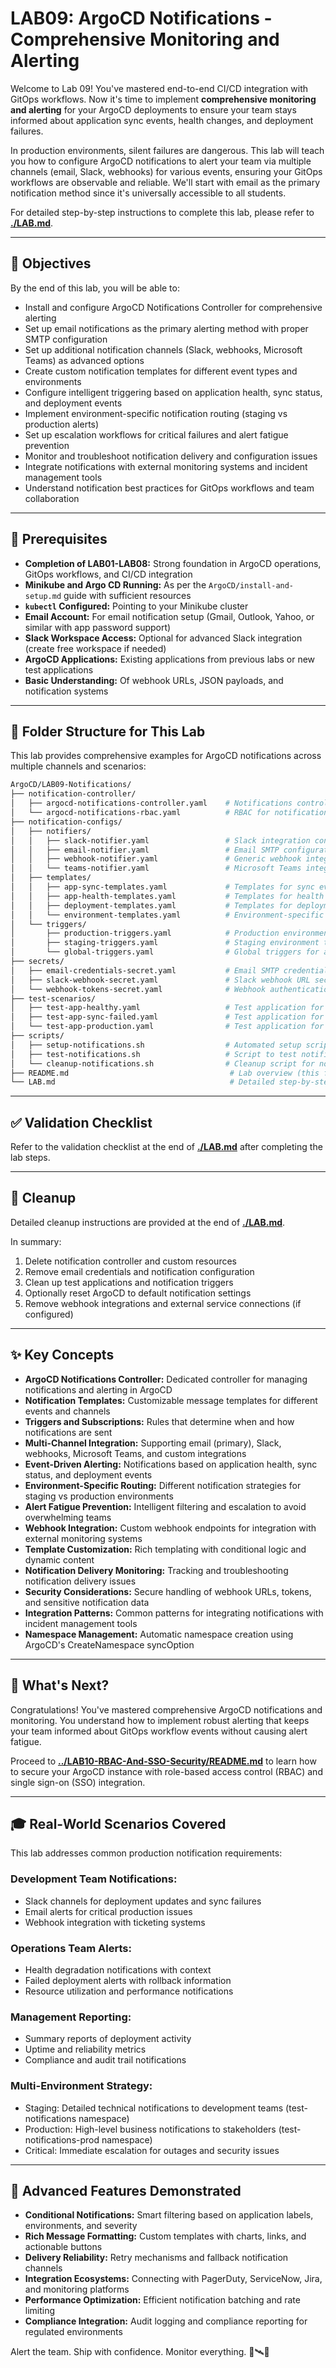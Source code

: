 # LAB09: ArgoCD Notifications - Comprehensive Monitoring and Alerting

Welcome to Lab 09! You've mastered end-to-end CI/CD integration with GitOps workflows. Now it's time to implement **comprehensive monitoring and alerting** for your ArgoCD deployments to ensure your team stays informed about application sync events, health changes, and deployment failures.

In production environments, silent failures are dangerous. This lab will teach you how to configure ArgoCD notifications to alert your team via multiple channels (email, Slack, webhooks) for various events, ensuring your GitOps workflows are observable and reliable. We'll start with email as the primary notification method since it's universally accessible to all students.

For detailed step-by-step instructions to complete this lab, please refer to **[./LAB.md](./LAB.md)**.

---

## 🎯 Objectives

By the end of this lab, you will be able to:
- Install and configure ArgoCD Notifications Controller for comprehensive alerting
- Set up email notifications as the primary alerting method with proper SMTP configuration
- Set up additional notification channels (Slack, webhooks, Microsoft Teams) as advanced options
- Create custom notification templates for different event types and environments
- Configure intelligent triggering based on application health, sync status, and deployment events
- Implement environment-specific notification routing (staging vs production alerts)
- Set up escalation workflows for critical failures and alert fatigue prevention
- Monitor and troubleshoot notification delivery and configuration issues
- Integrate notifications with external monitoring systems and incident management tools
- Understand notification best practices for GitOps workflows and team collaboration

---

## 🧰 Prerequisites

- **Completion of LAB01-LAB08:** Strong foundation in ArgoCD operations, GitOps workflows, and CI/CD integration
- **Minikube and Argo CD Running:** As per the `ArgoCD/install-and-setup.md` guide with sufficient resources
- **`kubectl` Configured:** Pointing to your Minikube cluster
- **Email Account:** For email notification setup (Gmail, Outlook, Yahoo, or similar with app password support)
- **Slack Workspace Access:** Optional for advanced Slack integration (create free workspace if needed)
- **ArgoCD Applications:** Existing applications from previous labs or new test applications
- **Basic Understanding:** Of webhook URLs, JSON payloads, and notification systems

---

## 📂 Folder Structure for This Lab

This lab provides comprehensive examples for ArgoCD notifications across multiple channels and scenarios:

```bash
ArgoCD/LAB09-Notifications/
├── notification-controller/
│   ├── argocd-notifications-controller.yaml    # Notifications controller deployment
│   └── argocd-notifications-rbac.yaml          # RBAC for notifications controller
├── notification-configs/
│   ├── notifiers/
│   │   ├── slack-notifier.yaml                 # Slack integration configuration
│   │   ├── email-notifier.yaml                 # Email SMTP configuration
│   │   ├── webhook-notifier.yaml               # Generic webhook integration
│   │   └── teams-notifier.yaml                 # Microsoft Teams integration
│   ├── templates/
│   │   ├── app-sync-templates.yaml             # Templates for sync events
│   │   ├── app-health-templates.yaml           # Templates for health events
│   │   ├── deployment-templates.yaml           # Templates for deployment events
│   │   └── environment-templates.yaml          # Environment-specific templates
│   └── triggers/
│       ├── production-triggers.yaml            # Production environment triggers
│       ├── staging-triggers.yaml               # Staging environment triggers
│       └── global-triggers.yaml                # Global triggers for all apps
├── secrets/
│   ├── email-credentials-secret.yaml           # Email SMTP credentials (primary method)
│   ├── slack-webhook-secret.yaml               # Slack webhook URL secret (optional)
│   └── webhook-tokens-secret.yaml              # Webhook authentication tokens
├── test-scenarios/
│   ├── test-app-healthy.yaml                   # Test application for health events (deploys to test-notifications namespace)
│   ├── test-app-sync-failed.yaml               # Test application for sync failures (deploys to test-notifications-fail namespace)
│   └── test-app-production.yaml                # Test application for production alerts (deploys to test-notifications-prod namespace)
├── scripts/
│   ├── setup-notifications.sh                  # Automated setup script
│   ├── test-notifications.sh                   # Script to test notification delivery
│   └── cleanup-notifications.sh                # Cleanup script for notifications
├── README.md                                    # Lab overview (this file)
└── LAB.md                                       # Detailed step-by-step lab instructions
```

---

## ✅ Validation Checklist

Refer to the validation checklist at the end of **[./LAB.md](./LAB.md)** after completing the lab steps.

---

## 🧹 Cleanup

Detailed cleanup instructions are provided at the end of **[./LAB.md](./LAB.md)**.

In summary:
1. Delete notification controller and custom resources
2. Remove email credentials and notification configuration
3. Clean up test applications and notification triggers
4. Optionally reset ArgoCD to default notification settings
5. Remove webhook integrations and external service connections (if configured)

---

## ✨ Key Concepts

- **ArgoCD Notifications Controller:** Dedicated controller for managing notifications and alerting in ArgoCD
- **Notification Templates:** Customizable message templates for different events and channels
- **Triggers and Subscriptions:** Rules that determine when and how notifications are sent
- **Multi-Channel Integration:** Supporting email (primary), Slack, webhooks, Microsoft Teams, and custom integrations
- **Event-Driven Alerting:** Notifications based on application health, sync status, and deployment events
- **Environment-Specific Routing:** Different notification strategies for staging vs production environments
- **Alert Fatigue Prevention:** Intelligent filtering and escalation to avoid overwhelming teams
- **Webhook Integration:** Custom webhook endpoints for integration with external monitoring systems
- **Template Customization:** Rich templating with conditional logic and dynamic content
- **Notification Delivery Monitoring:** Tracking and troubleshooting notification delivery issues
- **Security Considerations:** Secure handling of webhook URLs, tokens, and sensitive notification data
- **Integration Patterns:** Common patterns for integrating notifications with incident management tools
- **Namespace Management:** Automatic namespace creation using ArgoCD's CreateNamespace syncOption

---

## 🚀 What's Next?

Congratulations! You've mastered comprehensive ArgoCD notifications and monitoring. You understand how to implement robust alerting that keeps your team informed about GitOps workflow events without causing alert fatigue.

Proceed to **[../LAB10-RBAC-And-SSO-Security/README.md](../LAB10-RBAC-And-SSO-Security/README.md)** to learn how to secure your ArgoCD instance with role-based access control (RBAC) and single sign-on (SSO) integration.

---

## 🎓 Real-World Scenarios Covered

This lab addresses common production notification requirements:

### **Development Team Notifications:**
- Slack channels for deployment updates and sync failures
- Email alerts for critical production issues
- Webhook integration with ticketing systems

### **Operations Team Alerts:**
- Health degradation notifications with context
- Failed deployment alerts with rollback information
- Resource utilization and performance notifications

### **Management Reporting:**
- Summary reports of deployment activity
- Uptime and reliability metrics
- Compliance and audit trail notifications

### **Multi-Environment Strategy:**
- Staging: Detailed technical notifications to development teams (test-notifications namespace)
- Production: High-level business notifications to stakeholders (test-notifications-prod namespace)
- Critical: Immediate escalation for outages and security issues

---

## 🔧 Advanced Features Demonstrated

- **Conditional Notifications:** Smart filtering based on application labels, environments, and severity
- **Rich Message Formatting:** Custom templates with charts, links, and actionable buttons
- **Delivery Reliability:** Retry mechanisms and fallback notification channels
- **Integration Ecosystems:** Connecting with PagerDuty, ServiceNow, Jira, and monitoring platforms
- **Performance Optimization:** Efficient notification batching and rate limiting
- **Compliance Integration:** Audit logging and compliance reporting for regulated environments

Alert the team. Ship with confidence. Monitor everything. 🔔🛰️📣